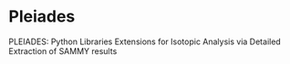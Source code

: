 # Pleiades
PLEIADES: Python Libraries Extensions for Isotopic Analysis via Detailed Extraction of SAMMY results
